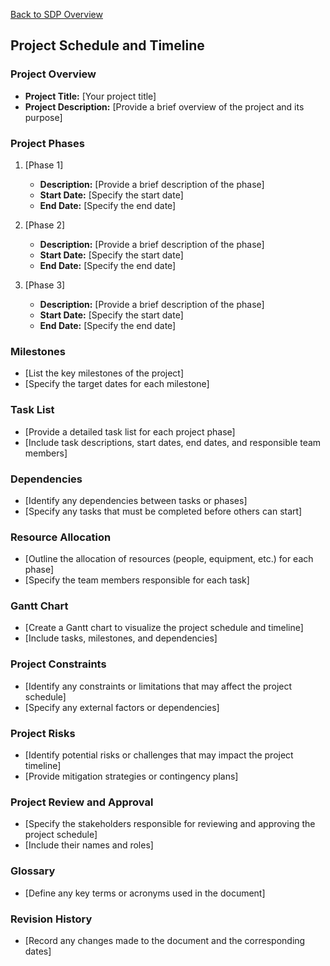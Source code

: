 [Back to SDP Overview](README.md)

## Project Schedule and Timeline

### Project Overview

- **Project Title:** [Your project title]
- **Project Description:** [Provide a brief overview of the project and its purpose]

### Project Phases

1. [Phase 1]
    - **Description:** [Provide a brief description of the phase]
    - **Start Date:** [Specify the start date]
    - **End Date:** [Specify the end date]

2. [Phase 2]
    - **Description:** [Provide a brief description of the phase]
    - **Start Date:** [Specify the start date]
    - **End Date:** [Specify the end date]

3. [Phase 3]
    - **Description:** [Provide a brief description of the phase]
    - **Start Date:** [Specify the start date]
    - **End Date:** [Specify the end date]

### Milestones

- [List the key milestones of the project]
- [Specify the target dates for each milestone]

### Task List

- [Provide a detailed task list for each project phase]
- [Include task descriptions, start dates, end dates, and responsible team members]

### Dependencies

- [Identify any dependencies between tasks or phases]
- [Specify any tasks that must be completed before others can start]

### Resource Allocation

- [Outline the allocation of resources (people, equipment, etc.) for each phase]
- [Specify the team members responsible for each task]

### Gantt Chart

- [Create a Gantt chart to visualize the project schedule and timeline]
- [Include tasks, milestones, and dependencies]

### Project Constraints

- [Identify any constraints or limitations that may affect the project schedule]
- [Specify any external factors or dependencies]

### Project Risks

- [Identify potential risks or challenges that may impact the project timeline]
- [Provide mitigation strategies or contingency plans]

### Project Review and Approval

- [Specify the stakeholders responsible for reviewing and approving the project schedule]
- [Include their names and roles]

### Glossary

- [Define any key terms or acronyms used in the document]

### Revision History

- [Record any changes made to the document and the corresponding dates]

